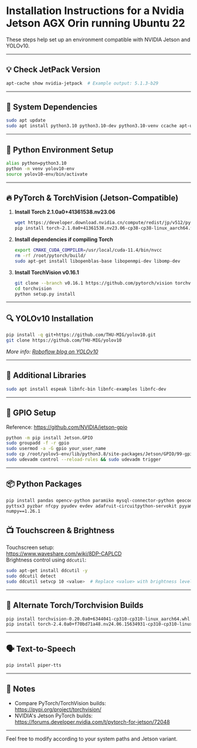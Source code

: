 
# Installation Instructions for a Nvidia Jetson AGX Orin running Ubuntu 22

These steps help set up an environment compatible with NVIDIA Jetson and YOLOv10.

---

## 💡 Check JetPack Version

```bash
apt-cache show nvidia-jetpack  # Example output: 5.1.3-b29
```

---

## 🔧 System Dependencies

```bash
sudo apt update
sudo apt install python3.10 python3.10-dev python3.10-venv ccache apt-utils
```

---

## 🐍 Python Environment Setup

```bash
alias python=python3.10
python -m venv yolov10-env
source yolov10-env/bin/activate
```

---

## 🔥 PyTorch & TorchVision (Jetson-Compatible)

1. **Install Torch 2.1.0a0+41361538.nv23.06**  
   ```bash
   wget https://developer.download.nvidia.cn/compute/redist/jp/v512/pytorch/torch-2.1.0a0+41361538.nv23.06-cp38-cp38-linux_aarch64.whl
   pip install torch-2.1.0a0+41361538.nv23.06-cp38-cp38-linux_aarch64.whl
   ```

2. **Install dependencies if compiling Torch**  
   ```bash
   export CMAKE_CUDA_COMPILER=/usr/local/cuda-11.4/bin/nvcc
   rm -rf /root/pytorch/build/
   sudo apt-get install libopenblas-base libopenmpi-dev libomp-dev
   ```

3. **Install TorchVision v0.16.1**
   ```bash
   git clone --branch v0.16.1 https://github.com/pytorch/vision torchvision
   cd torchvision
   python setup.py install
   ```

---

## 🔍 YOLOv10 Installation

```bash
pip install -q git+https://github.com/THU-MIG/yolov10.git
git clone https://github.com/THU-MIG/yolov10
```

*More info: [Roboflow blog on YOLOv10](https://blog.roboflow.com/yolov10-how-to-train/)*

---

## 📢 Additional Libraries

```bash
sudo apt install espeak libnfc-bin libnfc-examples libnfc-dev
```

---

## 🧲 GPIO Setup

Reference: https://github.com/NVIDIA/jetson-gpio

```bash
python -m pip install Jetson.GPIO
sudo groupadd -f -r gpio
sudo usermod -a -G gpio your_user_name
sudo cp /root/yolov5-env/lib/python3.8/site-packages/Jetson/GPIO/99-gpio.rules /etc/udev/rules.d/
sudo udevadm control --reload-rules && sudo udevadm trigger
```

---

## 📦 Python Packages

```bash
pip install pandas opencv-python paramiko mysql-connector-python geocoder huggingface_hub \
pyttsx3 pyzbar nfcpy pyudev evdev adafruit-circuitpython-servokit pyyaml typing_extensions \
numpy==1.26.1
```

## 📺 Touchscreen & Brightness

Touchscreen setup:  
https://www.waveshare.com/wiki/8DP-CAPLCD  
Brightness control using `ddcutil`:

```bash
sudo apt-get install ddcutil -y
sudo ddcutil detect
sudo ddcutil setvcp 10 <value>  # Replace <value> with brightness level
```

---

## 🧪 Alternate Torch/Torchvision Builds

```bash
pip install torchvision-0.20.0a0+6344041-cp310-cp310-linux_aarch64.whl
pip install torch-2.4.0a0+f70bd71a48.nv24.06.15634931-cp310-cp310-linux_aarch64.whl
```

---

## 🗣️ Text-to-Speech

```bash
pip install piper-tts
```

---

## 📝 Notes

- Compare PyTorch/TorchVision builds: https://pypi.org/project/torchvision/
- NVIDIA's Jetson PyTorch builds: https://forums.developer.nvidia.com/t/pytorch-for-jetson/72048

---

Feel free to modify according to your system paths and Jetson variant.
